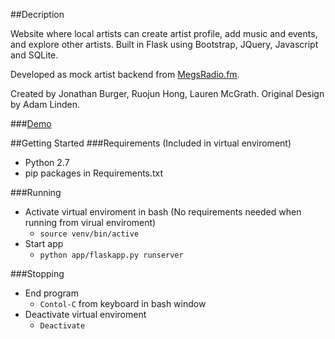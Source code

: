 ##Decription

Website where local artists can create artist profile, add music and events, and explore other artists. Built in Flask using Bootstrap, JQuery, Javascript and SQLite.

Developed as mock artist backend from [MegsRadio.fm](http://www.megsradio.fm/).

Created by Jonathan Burger, Ruojun Hong, Lauren McGrath. Original Design by Adam Linden.

###[Demo](http://megsartist.ruojunhong.io/)

##Getting Started
###Requirements (Included in virtual enviroment)
- Python 2.7
- pip packages in Requirements.txt

###Running
- Activate virtual enviroment in bash (No requirements needed when running from virual enviroment)
    - `source venv/bin/active`
- Start app
    - `python app/flaskapp.py runserver`

###Stopping
- End program
    - `Contol-C` from keyboard in bash window
- Deactivate virtual enviroment
    - `Deactivate`
